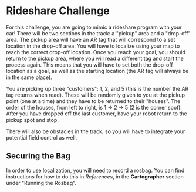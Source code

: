 # Rideshare Challenge

For this challenge, you are going to mimic a rideshare program with your car! There will be two sections in the track: a "pickup" area and a "drop-off" area. The pickup area will have an AR tag that will correspond to a set location in the drop-off area. You will have to localize using your map to reach the correct drop-off location. Once you reach your goal, you should return to the pickup area, where you will read a different tag and start the process again. This means that you will have to set both the drop-off location as a goal, as well as the starting location (the AR tag will always be in the same place).

You are picking up three "customers": 1, 2, and 5 (this is the number the AR tag returns when read). These will be randomly given to you at the pickup point (one at a time) and they have to be returned to their "houses". The order of the houses, from left to right, is 1 -> 2 -> 5 (2 is the corner spot). After you have dropped off the last customer, have your robot return to the pickup spot and stop.

There will also be obstacles in the track, so you will have to integrate your potential field control as well.

## Securing the Bag
In order to use localization, you will need to record a rosbag. You can find instructions for how to do this in *References*, in the **Cartographer** section under "Running the Rosbag".
